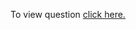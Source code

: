 To view question <a href="https://leetcode.com/problems/find-the-duplicate-number/" target="_blank">click here.</a>